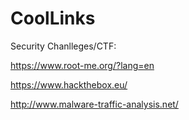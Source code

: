 # CoolLinks

Security Chanlleges/CTF:

https://www.root-me.org/?lang=en

https://www.hackthebox.eu/

http://www.malware-traffic-analysis.net/





